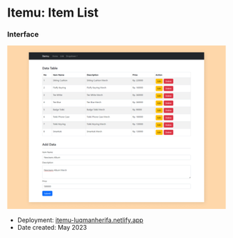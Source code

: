 # Itemu: Item List

### Interface
![Interface](https://raw.githubusercontent.com/luqmanherifa/luqman-herifa-personal-portfolio-v2/main/public/works/itemu.png)

- Deployment: [itemu-luqmanherifa.netlify.app](https://itemu-luqmanherifa.netlify.app)
- Date created: May 2023
